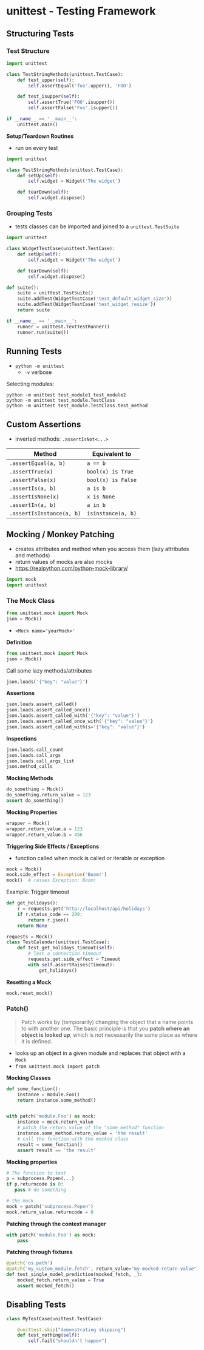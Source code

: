 # unittest - Testing Framework



## Structuring Tests

### Test Structure

```python
import unittest

class TestStringMethods(unittest.TestCase):
    def test_upper(self):
        self.assertEqual('foo'.upper(), 'FOO')

    def test_isupper(self):
        self.assertTrue('FOO'.isupper())
        self.assertFalse('Foo'.isupper())

if __name__ == '__main__':
    unittest.main()
```

**Setup/Teardown Routines**

- run on every test

```python
import unittest

class TestStringMethods(unittest.TestCase):
    def setUp(self):
        self.widget = Widget('The widget')

    def tearDown(self):
        self.widget.dispose()
```

### Grouping Tests

- tests classes can be imported and joined to a `unittest.TestSuite`



```python
import unittest

class WidgetTestCase(unittest.TestCase):
    def setUp(self):
        self.widget = Widget('The widget')

    def tearDown(self):
        self.widget.dispose()
```



```python
def suite():
    suite = unittest.TestSuite()
    suite.addTest(WidgetTestCase('test_default_widget_size'))
    suite.addTest(WidgetTestCase('test_widget_resize'))
    return suite

if __name__ == '__main__':
    runner = unittest.TextTestRunner()
    runner.run(suite())
```



## Running Tests

- `python -m unittest`
  - `-v` verbose

Selecting modules:

```
python -m unittest test_module1 test_module2
python -m unittest test_module.TestClass
python -m unittest test_module.TestClass.test_method
```



## Custom Assertions

- inverted methods: `.assertIsNot<...>`

| Method                    | Equivalent to      |
| ------------------------- | ------------------ |
| `.assertEqual(a, b)`      | `a == b`           |
| `.assertTrue(x)`          | `bool(x) is True`  |
| `.assertFalse(x)`         | `bool(x) is False` |
| `.assertIs(a, b)`         | `a is b`           |
| `.assertIsNone(x)`        | `x is None`        |
| `.assertIn(a, b)`         | `a in b`           |
| `.assertIsInstance(a, b)` | `isinstance(a, b)` |



## Mocking / Monkey Patching

- creates attributes and method when you access them (lazy attributes and methods)
- return values of mocks are also mocks
- https://realpython.com/python-mock-library/

```python
import mock
import unittest
```



### The Mock Class

```python
from unittest.mock import Mock
json = Mock()
```

- `<Mock name='yourMock>'`

**Definition**

```python
from unittest.mock import Mock
json = Mock()
```

Call some lazy methods/attributes

```python
json.loads('{"key": "value"}')
```

**Assertions**

```python
json.loads.assert_called()
json.loads.assert_called_once()
json.loads.assert_called_with('{"key": "value"}')
json.loads.assert_called_once_with('{"key": "value"}')
json.loads.assert_called_with(s='{"key": "value"}')
```

**Inspections**

```python
json.loads.call_count
json.loads.call_args
json.loads.call_args_list
json.method_calls
```

**Mocking Methods**

```python
do_something = Mock()
do_something.return_value = 123
assert do_something()
```

**Mocking Properties**

```python
wrapper = Mock()
wrapper.return_value.a = 123
wrapper.return_value.b = 456
```





**Triggering Side Effects / Exceptions**

- function called when mock is called or iterable or exception

```python
mock = Mock()
mock.side_effect = Exception('Boom!')
mock()	# raises Exception: Boom!
```

Example: Trigger timeout

```python
def get_holidays():
    r = requests.get('http://localhost/api/holidays')
    if r.status_code == 200:
        return r.json()
    return None

requests = Mock()
class TestCalendar(unittest.TestCase):
    def test_get_holidays_timeout(self):
        # Test a connection timeout
        requests.get.side_effect = Timeout
        with self.assertRaises(Timeout):
            get_holidays()
```



**Resetting a Mock**

```python
mock.reset_mock()
```



### Patch()

> Patch works by (temporarily) changing the object that a name points to with another one. The basic principle is that you **patch where an object is looked up**,  which is not necessarily the same place as where it is defined.

- looks up an object in a given module and replaces that object with a `Mock`
- `from unittest.mock import patch`



**Mocking Classes**

```python
def some_function():
    instance = module.Foo()
    return instance.some_method()


with patch('module.Foo') as mock:
    instance = mock.return_value
    # patch the return value of the "some_method" function
    instance.some_method.return_value = 'the result'
    # call the function with the mocked class
    result = some_function()
    assert result == 'the result'
```



**Mocking properties**

```python
# The function to test
p = subprocess.Popen(...)
if p.returncode is 0:
   pass # do something

# the mock
mock = patch('subprocess.Popen')
mock.return_value.returncode = 0
```



**Patching through the context manager**

```python
with patch('module.Foo') as mock:
    pass
```



**Patching through fixtures**

```python
@patch('os.path')
@patch('my_custom_module.fetch', return_value="my-mocked-return-value")
def test_single_model_prediction(mocked_fetch, _):
    mocked_fetch.return_value = True
    assert mocked_fetch()
```





## Disabling Tests



```python
class MyTestCase(unittest.TestCase):

    @unittest.skip("demonstrating skipping")
    def test_nothing(self):
        self.fail("shouldn't happen")
```
